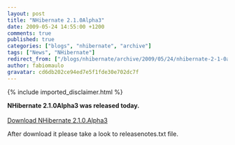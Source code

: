 ```yaml
---
layout: post
title: "NHibernate 2.1.0Alpha3"
date: 2009-05-24 14:55:00 +1200
comments: true
published: true
categories: ["blogs", "nhibernate", "archive"]
tags: ["News", "NHibernate"]
redirect_from: ["/blogs/nhibernate/archive/2009/05/24/nhibernate-2-1-0alpha3.aspx/", "/blogs/nhibernate/archive/2009/05/24/nhibernate-2-1-0alpha3.html"]
author: fabiomaulo
gravatar: cd6db202ce94ed7e5f1fde30e702dc7f
---
```

{% include imported_disclaimer.html %}
<p><b>NHibernate 2.1.0Alpha3 was released today.</b><br /><br /><a target="_blank" href="https://sourceforge.net/project/showfiles.php?group_id=73818">Download NHibernate 2.1.0.Alpha3</a></p>
<p>After download it please take a look to releasenotes.txt file.</p>
